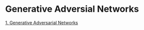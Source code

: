 # Generative Adversial Networks

[1. Generative Adversarial Networks](1.Generative-Adversarial-Networks/README.md)
